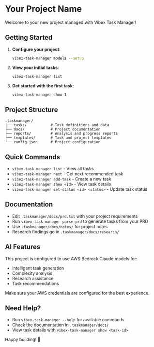 # Your Project Name

Welcome to your new project managed with Vibex Task Manager!

## Getting Started

1. **Configure your project**:
   ```bash
   vibex-task-manager models --setup
   ```

2. **View your initial tasks**:
   ```bash
   vibex-task-manager list
   ```

3. **Get started with the first task**:
   ```bash
   vibex-task-manager show 1
   ```

## Project Structure

```
.taskmanager/
├── tasks/           # Task definitions and data
├── docs/            # Project documentation
├── reports/         # Analysis and progress reports
├── templates/       # Task and project templates
└── config.json      # Project configuration
```

## Quick Commands

- `vibex-task-manager list` - View all tasks
- `vibex-task-manager next` - Get next recommended task
- `vibex-task-manager add-task` - Create a new task
- `vibex-task-manager show <id>` - View task details
- `vibex-task-manager set-status <id> <status>` - Update task status

## Documentation

- Edit `.taskmanager/docs/prd.txt` with your project requirements
- Run `vibex-task-manager parse-prd` to generate tasks from your PRD
- Use `.taskmanager/docs/notes/` for project notes
- Research findings go in `.taskmanager/docs/research/`

## AI Features

This project is configured to use AWS Bedrock Claude models for:
- Intelligent task generation
- Complexity analysis
- Research assistance
- Task recommendations

Make sure your AWS credentials are configured for the best experience.

## Need Help?

- Run `vibex-task-manager --help` for available commands
- Check the documentation in `.taskmanager/docs/`
- View task details with `vibex-task-manager show <task-id>`

Happy building! 🚀 